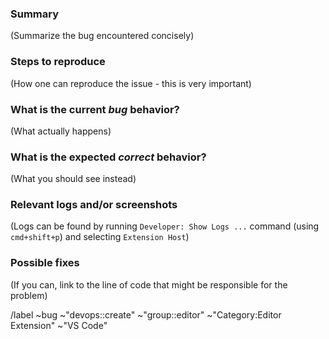 <!---
Please read this!

Before opening a new issue, make sure to search for keywords in the issues
filtered by the "bug" label:

- https://gitlab.com/gitlab-org/gitlab-vscode-extension/-/issues?label_name%5B%5D=bug

and verify the issue you're about to submit isn't a duplicate.
--->

### Summary

(Summarize the bug encountered concisely)

### Steps to reproduce

(How one can reproduce the issue - this is very important)

### What is the current *bug* behavior?

(What actually happens)

### What is the expected *correct* behavior?

(What you should see instead)

### Relevant logs and/or screenshots

(Logs can be found by running `Developer: Show Logs ...` command (using `cmd+shift+p`) and selecting `Extension Host`)

### Possible fixes

(If you can, link to the line of code that might be responsible for the problem)

/label ~bug ~"devops::create"  ~"group::editor" ~"Category:Editor Extension" ~"VS Code"
